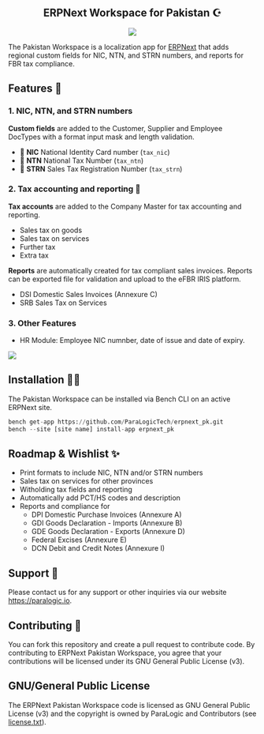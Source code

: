 <div align="center">
	<h2>ERPNext Workspace for Pakistan ☪️</h2>
	<img src="https://raw.githubusercontent.com/abid-omar/erpnext_pk/master/erpnext_pk/public/images/erpnext-pk-banner.png">
	</div>

The Pakistan Workspace is a localization app for [ERPNext](https://github.com/frappe/erpnext) that adds regional custom fields for NIC, NTN, and STRN numbers, and reports for FBR tax compliance.

## Features 🎁

### 1. NIC, NTN, and STRN numbers
**Custom fields** are added to the Customer, Supplier and Employee DocTypes with a format input mask and length validation.

- 🪪 **NIC** National Identity Card number (`tax_nic`) 
- 🧾 **NTN** National Tax Number (`tax_ntn`)
- 🧾 **STRN** Sales Tax Registration Number (`tax_strn`)

### 2. Tax accounting and reporting 🏦
**Tax accounts** are added to the Company Master for tax accounting and reporting.

- Sales tax on goods
- Sales tax on services
- Further tax
- Extra tax

**Reports** are automatically created for tax compliant sales invoices. Reports can be exported file for validation and upload to the eFBR IRIS platform.
- DSI Domestic Sales Invoices (Annexure C)
- SRB Sales Tax on Services

### 3. Other Features
- HR Module: Employee NIC numnber, date of issue and date of expiry.

<img src="https://raw.githubusercontent.com/abid-omar/erpnext_pk/master/erpnext_pk/public/images/erpnext-pk-screenshot.png">

## Installation 🧑‍💻
The Pakistan Workspace can be installed via Bench CLI on an active ERPNext site. 

```python
bench get-app https://github.com/ParaLogicTech/erpnext_pk.git
bench --site [site name] install-app erpnext_pk
```

## Roadmap & Wishlist ✨
- Print formats to include NIC, NTN and/or STRN numbers
- Sales tax on services for other provinces
- Witholding tax fields and reporting
- Automatically add PCT/HS codes and description
- Reports and compliance for
	- DPI Domestic Purchase Invoices (Annexure A)
	- GDI Goods Declaration - Imports (Annexure B)
	- GDE Goods Declaration - Exports (Annexure D)
	- Federal Excises (Annexure E)
	- DCN Debit and Credit Notes (Annexure I)

## Support 🤗
Please contact us for any support or other inquiries via our website https://paralogic.io.

## Contributing 🤝
You can fork this repository and create a pull request to contribute code. By contributing to ERPNext Pakistan Workspace, you agree that your contributions will be licensed under its GNU General Public License (v3). 

## GNU/General Public License 
The ERPNext Pakistan Workspace code is licensed as GNU General Public License (v3) and the copyright is owned by ParaLogic and Contributors (see [license.txt](license.txt)).
